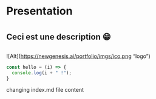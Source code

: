 # <h1>Presentation<h1/>
# <h2>Ceci est une description 😁<h2/>

![Alt](https://newgenesis.ai/portfolio/imgs/ico.png “logo”)

``` typescript
const hello = (i) => {
  console.log(i + " !");
}
```

changing index.md file content
